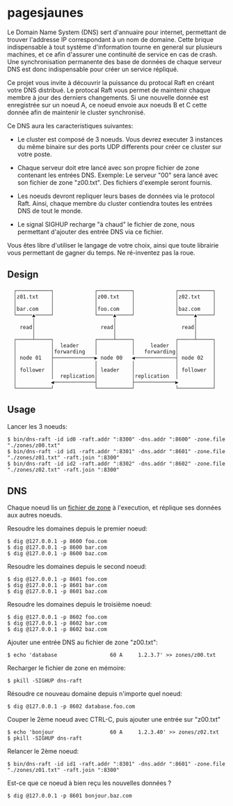 # pagesjaunes

Le Domain Name System (DNS) sert d'annuaire pour internet, permettant de trouver l'addresse IP correspondant à un nom de domaine. Cette brique indispensable à tout système d'information tourne en general sur plusieurs machines, et ce afin d'assurer une continuité de service en cas de crash. Une synchronisation permanente des base de données de chaque serveur DNS est donc indispensable pour créer un service répliqué.

Ce projet vous invite à découvrir la puissance du protocal Raft en créant votre DNS distribué. Le protocal Raft vous permet de maintenir chaque membre à jour des derniers changements. Si une nouvelle donnée est enregistrée sur un noeud A, ce noeud envoie aux noeuds B et C cette donnée afin de maintenir le cluster synchronisé.

Ce DNS aura les caracteristiques suivantes:
- Le cluster est composé de 3 noeuds.
  Vous devrez executer 3 instances du même binaire sur des ports UDP differents pour créer ce cluster sur votre poste.

- Chaque serveur doit etre lancé avec son propre fichier de zone contenant les entrées DNS.
  Exemple: Le serveur "00" sera lancé avec son fichier de zone "z00.txt". Des fichiers d'exemple seront fournis.

- Les noeuds devront repliquer leurs bases de données via le protocol Raft.
  Ainsi, chaque membre du cluster contiendra toutes les entrées DNS de tout le monde.

- Le signal SIGHUP recharge "à chaud" le fichier de zone, nous permettant d'ajouter des entrée DNS via ce fichier.

Vous êtes libre d'utiliser le langage de votre choix, ainsi que toute librairie vous permettant de gagner du temps.
Ne ré-inventez pas la roue.

## Design

```
  ┌───────────┐             ┌───────────┐             ┌───────────┐
  │z01.txt    │             │z00.txt    │             │z02.txt    │
  │           │             │           │             │           │
  │bar.com    │             │foo.com    │             │baz.com    │
  └─────▲─────┘             └─────▲─────┘             └─────▲─────┘
        │                         │                         │      
    read│                     read│                     read│      
        │                         │                         │      
  ┌─────┴─────┐             ┌─────┴─────┐             ┌─────┴─────┐
  │           │  leader     │           │     leader  │           │
  │           │forwarding   │           │   forwarding│           │
  │ node 01   ├─────────────▶ node 00   ◀─────────────┤ node 02   │
  │           │             │           │             │           │
  │ follower  │             │ leader    │             │ follower  │
  │           │  replication│           │replication  │           │
  │           ◀─────────────┤           ├─────────────▶           │
  └───────────┘             └───────────┘             └───────────┘
```

## Usage

Lancer les 3 noeuds:
```
$ bin/dns-raft -id id0 -raft.addr ":8300" -dns.addr ":8600" -zone.file "./zones/z00.txt"
$ bin/dns-raft -id id1 -raft.addr ":8301" -dns.addr ":8601" -zone.file "./zones/z01.txt" -raft.join ":8300"
$ bin/dns-raft -id id2 -raft.addr ":8302" -dns.addr ":8602" -zone.file "./zones/z02.txt" -raft.join ":8300"
```

## DNS

Chaque noeud lis un [fichier de zone](zones/) à l'execution, et réplique ses données aux autres noeuds.

Resoudre les domaines depuis le premier noeud:
```
$ dig @127.0.0.1 -p 8600 foo.com
$ dig @127.0.0.1 -p 8600 bar.com
$ dig @127.0.0.1 -p 8600 baz.com
```

Resoudre les domaines depuis le second noeud:
```
$ dig @127.0.0.1 -p 8601 foo.com
$ dig @127.0.0.1 -p 8601 bar.com
$ dig @127.0.0.1 -p 8601 baz.com
```

Resoudre les domaines depuis le troisième noeud:
```
$ dig @127.0.0.1 -p 8602 foo.com
$ dig @127.0.0.1 -p 8602 bar.com
$ dig @127.0.0.1 -p 8602 baz.com
```

Ajouter une entrée DNS au fichier de zone "z00.txt":
```
$ echo 'database                 60 A     1.2.3.7' >> zones/z00.txt
```

Recharger le fichier de zone en mémoire:
```
$ pkill -SIGHUP dns-raft
```

Résoudre ce nouveau domaine depuis n'importe quel noeud:
```
$ dig @127.0.0.1 -p 8602 database.foo.com
```

Couper le 2ème noeud avec CTRL-C, puis ajouter une entrée sur "z00.txt"
```
$ echo 'bonjour                  60 A     1.2.3.40' >> zones/z02.txt
$ pkill -SIGHUP dns-raft
```

Relancer le 2ème noeud:
```
$ bin/dns-raft -id id1 -raft.addr ":8301" -dns.addr ":8601" -zone.file "./zones/z01.txt" -raft.join ":8300"
```

Est-ce que ce noeud à bien reçu les nouvelles données ?
```
$ dig @127.0.0.1 -p 8601 bonjour.baz.com
```
